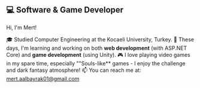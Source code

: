 ## 💻 Software & Game Developer

Hi, I'm Mert!

🎓 Studied Computer Engineering at the Kocaeli University, Turkey. 
🎯 These days, I'm learning and working on both **web development** (with ASP.NET Core) and **game development** (using Unity). 
🎮 I love playing video games in my spare time, especially ""Souls-like** games - I enjoy the challenge and dark fantasy atmosphere!
📫 You can reach me at: mert.aalbayrak01@gmail.com 

